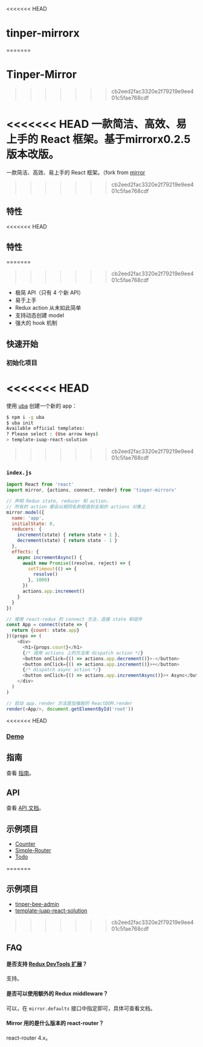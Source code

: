 <<<<<<< HEAD
# tinper-mirrorx
=======
# Tinper-Mirror
>>>>>>> cb2eed2fac3320e2f79219e9ee401c5fae768cdf


<<<<<<< HEAD
一款简洁、高效、易上手的 React 框架。基于mirrorx0.2.5版本改版。
=======
一款简洁、高效、易上手的 React 框架。（fork from [mirror](https://github.com/mirrorjs/mirror)

>>>>>>> cb2eed2fac3320e2f79219e9ee401c5fae768cdf

## 特性

<<<<<<< HEAD
## 特性

=======
>>>>>>> cb2eed2fac3320e2f79219e9ee401c5fae768cdf
* 极简 API（只有 4 个新 API）
* 易于上手
* Redux action 从未如此简单
* 支持动态创建 model
* 强大的 hook 机制

## 快速开始

### 初始化项目

<<<<<<< HEAD
=======
使用 [uba](https://github.com/iuap-design/uba) 创建一个新的 app：

```sh
$ npm i -g uba
$ uba init
Available official templates:
? Please select : (Use arrow keys)
> template-iuap-react-solution
```

>>>>>>> cb2eed2fac3320e2f79219e9ee401c5fae768cdf

### `index.js`

```js
import React from 'react'
import mirror, {actions, connect, render} from 'tinper-mirrorx'

// 声明 Redux state, reducer 和 action，
// 所有的 action 都会以相同名称赋值到全局的 actions 对象上
mirror.model({
  name: 'app',
  initialState: 0,
  reducers: {
    increment(state) { return state + 1 },
    decrement(state) { return state - 1 }
  },
  effects: {
    async incrementAsync() {
      await new Promise((resolve, reject) => {
        setTimeout(() => {
          resolve()
        }, 1000)
      })
      actions.app.increment()
    }
  }
})

// 使用 react-redux 的 connect 方法，连接 state 和组件
const App = connect(state => {
  return {count: state.app}
})(props => (
    <div>
      <h1>{props.count}</h1>
      {/* 调用 actions 上的方法来 dispatch action */}
      <button onClick={() => actions.app.decrement()}>-</button>
      <button onClick={() => actions.app.increment()}>+</button>
      {/* dispatch async action */}
      <button onClick={() => actions.app.incrementAsync()}>+ Async</button>
    </div>
  )
)

// 启动 app，render 方法是加强版的 ReactDOM.render
render(<App/>, document.getElementById('root'))
```

<<<<<<< HEAD
### [Demo](https://www.webpackbin.com/bins/-Kmdm2zpS4JBvzbKBbIc)

## 指南

查看 [指南](https://github.com/mirrorjs/mirror/blob/master/docs/zh/guide.md)。

## API

查看 [API 文档](https://github.com/mirrorjs/mirror/blob/master/docs/zh/api.md)。

## 示例项目

* [Counter](https://github.com/mirrorjs/mirror/blob/master/examples/counter)
* [Simple-Router](https://github.com/mirrorjs/mirror/blob/master/examples/simple-router)
* [Todo](https://github.com/mirrorjs/mirror/blob/master/examples/todo)

=======
## 示例项目

* [tinper-bee-admin](https://github.com/uba-templates/template-tinper-bee-admin)
* [template-iuap-react-solution](https://github.com/uba-templates/template-iuap-react-solution)

>>>>>>> cb2eed2fac3320e2f79219e9ee401c5fae768cdf
## FAQ

#### 是否支持 [Redux DevTools 扩展](https://github.com/zalmoxisus/redux-devtools-extension)？

支持。

#### 是否可以使用额外的 Redux middleware？

可以，在 `mirror.defaults` 接口中指定即可，具体可查看文档。

#### Mirror 用的是什么版本的 react-router？

react-router 4.x。

